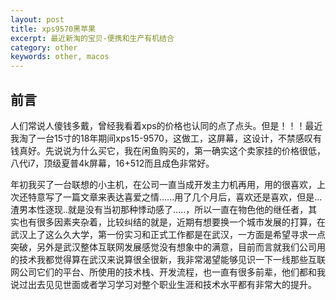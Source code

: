 ```yaml
---
layout: post
title: xps9570黑苹果
excerpt: 最近新淘的宝贝-便携和生产有机结合
category: other
keywords: other, macos
---
```


## 前言

人们常说人傻钱多戴，曾经我看着xps的价格也认同的点了点头。但是！！！最近我淘了一台15寸的18年期间xps15-9570，这做工，这屏幕，这设计，不禁感叹有钱真好。先说说为什么买它，我在闲鱼购买的，第一确实这个卖家挂的价格很低，八代i7，顶级夏普4k屏幕，16+512而且成色非常好。

年初我买了一台联想的小主机，在公司一直当成开发主力机再用，用的很喜欢，上次还特意写了一篇文章来表达喜爱之情......用了几个月后，喜欢还是喜欢，但是...渣男本性逐现..就是没有当初那种悸动感了.....，所以一直在物色他的继任者，其实也有很多因素夹杂着，比较纠结的就是，近期有想要换一个城市发展的打算，在武汉上了这么久大学，第一份实习和正式工作都是在武汉，一方面是希望寻求一点突破，另外是武汉整体互联网发展感觉没有想象中的满意，目前而言就我们公司用的技术我都觉得算在武汉来说算很全很新，我非常渴望能够见识一下一线那些互联网公司它们的平台、所使用的技术栈、开发流程，也一直有很多前辈，他们都和我说过出去见见世面或者学习学习对整个职业生涯和技术水平都有非常大的提升。
